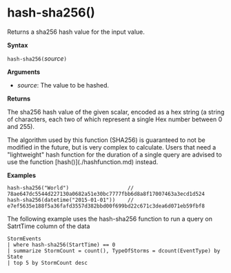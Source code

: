 # hash-sha256()

Returns a sha256 hash value for the input value.

**Syntax**

`hash-sha256(`*source*`)`

**Arguments**

* *source*: The value to be hashed.

**Returns**

The sha256 hash value of the given scalar, encoded as a hex string (a string
of characters, each two of which represent a single Hex number between 0
and 255).

<div class='warning'>The algorithm used by this function (SHA256) is guaranteed
to not be modified in the future, but is very complex to calculate. Users that
need a "lightweight" hash function for the duration of a single query are advised
to use the function [hash()](./hashfunction.md) instead.</div>

**Examples**

```kusto
hash-sha256("World")                   // 78ae647dc5544d227130a0682a51e30bc7777fbb6d8a8f17007463a3ecd1d524
hash-sha256(datetime("2015-01-01"))    // e7ef5635e188f5a36fafd3557d382bbd00f699bd22c671c3dea6d071eb59fbf8

```

The following example uses the hash-sha256 function to run a query on SatrtTime column of the data

```kusto
StormEvents 
| where hash-sha256(StartTime) == 0
| summarize StormCount = count(), TypeOfStorms = dcount(EventType) by State 
| top 5 by StormCount desc
```


